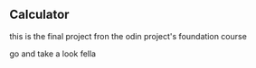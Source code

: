 <h2>Calculator</h2>
<p>this is the final project fron the odin project's foundation course</p>
<p>go and take a look fella</p>
